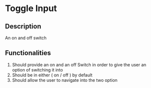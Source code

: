 # Toggle Input

## Description

An on and off switch

## Functionalities

1.	Should provide an on and an off Switch in order  to give the user an option of switching it into
2.	Should be in either ( on / off ) by default
3.	Should allow the user to navigate into the two option